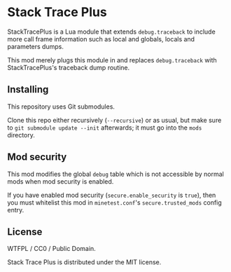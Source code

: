 # Stack Trace Plus

StackTracePlus is a Lua module that extends `debug.traceback` to include more
call frame information such as local and globals, locals and parameters
dumps.

This mod merely plugs this module in and replaces `debug.traceback` with
StackTracePlus's traceback dump routine.

## Installing

This repository uses Git submodules.

Clone this repo either recursively (`--recursive`) or as usual, but make sure
to `git submodule update --init` afterwards; it must go into the `mods`
directory.

## Mod security

This mod modifies the global `debug` table which is not accessible by normal
mods when mod security is enabled.

If you have enabled mod security (`secure.enable_security` is `true`), then you
must whitelist this mod in `minetest.conf`'s `secure.trusted_mods` config
entry.

## License

WTFPL / CC0 / Public Domain.

Stack Trace Plus is distributed under the MIT license.
